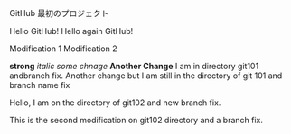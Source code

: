 GitHub 最初のプロジェクト

Hello GitHub!
Hello again GitHub!

Modification 1
Modification 2

**strong**
*italic*
*some chnage*
**Another Change**
I am in directory git101 andbranch fix.
Another change but I am still in the directory of git 101 and branch name fix

Hello, I am on the directory of git102 and new branch fix.

This is the second modification on git102 directory and a branch fix. 
